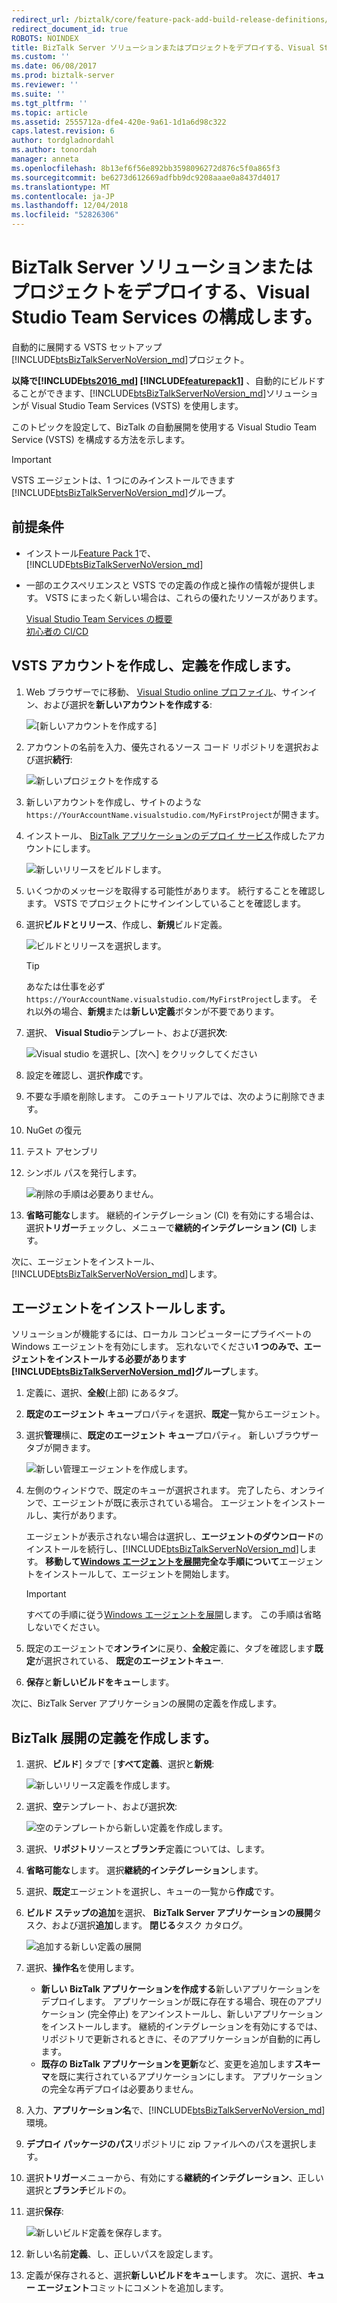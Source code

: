 ```yaml
---
redirect_url: /biztalk/core/feature-pack-add-build-release-definitions/
redirect_document_id: true
ROBOTS: NOINDEX
title: BizTalk Server ソリューションまたはプロジェクトをデプロイする、Visual Studio Team Services の構成 |Microsoft Docs
ms.custom: ''
ms.date: 06/08/2017
ms.prod: biztalk-server
ms.reviewer: ''
ms.suite: ''
ms.tgt_pltfrm: ''
ms.topic: article
ms.assetid: 2555712a-dfe4-420e-9a61-1d1a6d98c322
caps.latest.revision: 6
author: tordgladnordahl
ms.author: tonordah
manager: anneta
ms.openlocfilehash: 8b13ef6f56e892bb3598096272d876c5f0a865f3
ms.sourcegitcommit: be6273d612669adfbb9dc9208aaae0a8437d4017
ms.translationtype: MT
ms.contentlocale: ja-JP
ms.lasthandoff: 12/04/2018
ms.locfileid: "52826306"
---
```

# <a name="configure-visual-studio-team-services-to-deploy-biztalk-server-solutions-or-projects"></a>BizTalk Server ソリューションまたはプロジェクトをデプロイする、Visual Studio Team Services の構成します。
自動的に展開する VSTS セットアップ[!INCLUDE[btsBizTalkServerNoVersion_md](../includes/btsbiztalkservernoversion-md.md)]プロジェクト。 

**以降で[!INCLUDE[bts2016_md](../includes/bts2016-md.md)] [!INCLUDE[featurepack1](../includes/featurepack1.md)]** 、自動的にビルドすることができます、[!INCLUDE[btsBizTalkServerNoVersion_md](../includes/btsbiztalkservernoversion-md.md)]ソリューションが Visual Studio Team Services (VSTS) を使用します。 

このトピックを設定して、BizTalk の自動展開を使用する Visual Studio Team Service (VSTS) を構成する方法を示します。 

> [!IMPORTANT]
> VSTS エージェントは、1 つにのみインストールできます[!INCLUDE[btsBizTalkServerNoVersion_md](../includes/btsbiztalkservernoversion-md.md)]グループ。 

## <a name="prerequisites"></a>前提条件

* インストール[Feature Pack 1](https://www.microsoft.com/download/details.aspx?id=55100)で、 [!INCLUDE[btsBizTalkServerNoVersion_md](../includes/btsbiztalkservernoversion-md.md)]
* 一部のエクスペリエンスと VSTS での定義の作成と操作の情報が提供します。 VSTS にまったく新しい場合は、これらの優れたリソースがあります。 

  [Visual Studio Team Services の概要](https://www.visualstudio.com/docs/overview)  
  [初心者の CI/CD](https://www.visualstudio.com/docs/build/get-started/ci-cd-part-1)
  

## <a name="create-a-vsts-account-and-create-a-definition"></a>VSTS アカウントを作成し、定義を作成します。

1. Web ブラウザーでに移動、 [Visual Studio online プロファイル](https://app.vsaex.visualstudio.com/go/profile)、サインイン、および選択を**新しいアカウントを作成する**:

    ![[新しいアカウントを作成する]](../core/media/create-a-new-account.png)

2. アカウントの名前を入力、優先されるソース コード リポジトリを選択および選択**続行**:

    ![新しいプロジェクトを作成する](../core/media/create-a-new-project.png)

3. 新しいアカウントを作成し、サイトのような`https://YourAccountName.visualstudio.com/MyFirstProject`が開きます。
    
4. インストール、 [BizTalk アプリケーションのデプロイ サービス](https://marketplace.visualstudio.com/items?itemName=ms-biztalk.deploy-biztalk-application)作成したアカウントにします。

    ![新しいリリースをビルドします。](../core/media/build-new-release.png)

5. いくつかのメッセージを取得する可能性があります。 続行することを確認します。 VSTS でプロジェクトにサインインしていることを確認します。

6. 選択**ビルドとリリース**、作成し、**新規**ビルド定義。

    ![ビルドとリリースを選択します。](../core/media/select-build-and-release.png)

    > [!TIP]
    > あなたは仕事を必ず`https://YourAccountName.visualstudio.com/MyFirstProject`します。 それ以外の場合、**新規**または**新しい定義**ボタンが不要であります。 
    
7. 選択、 **Visual Studio**テンプレート、および選択**次**:

    ![Visual studio を選択し、[次へ] をクリックしてください](../core/media/select-visual-studio-and-click-next.png)

8. 設定を確認し、選択**作成**です。

9. 不要な手順を削除します。 このチュートリアルでは、次のように削除できます。 
10. NuGet の復元
11. テスト アセンブリ
12. シンボル パスを発行します。 

      ![削除の手順は必要ありません。](../core/media/delete-steps-not-needed.png)

13. **省略可能な**します。 継続的インテグレーション (CI) を有効にする場合は、選択**トリガー**チェックし、メニューで**継続的インテグレーション (CI)** します。

次に、エージェントをインストール、[!INCLUDE[btsBizTalkServerNoVersion_md](../includes/btsbiztalkservernoversion-md.md)]します。 

## <a name="install-the-agent"></a>エージェントをインストールします。

ソリューションが機能するには、ローカル コンピューターにプライベートの Windows エージェントを有効にします。 忘れないでください**1 つのみで、エージェントをインストールする必要があります[!INCLUDE[btsBizTalkServerNoVersion_md](../includes/btsbiztalkservernoversion-md.md)]グループ**します。 

1. 定義に、選択、**全般**(上部) にあるタブ。
2. **既定のエージェント キュー**プロパティを選択、**既定**一覧からエージェント。 
3. 選択**管理**横に、**既定のエージェント キュー**プロパティ。 新しいブラウザー タブが開きます。

    ![新しい管理エージェントを作成します。](../core/media/create-new-management-agent.png)

4. 左側のウィンドウで、既定のキューが選択されます。 完了したら、オンラインで、エージェントが既に表示されている場合。 エージェントをインストールし、実行があります。 

    エージェントが表示されない場合は選択し、**エージェントのダウンロード**のインストールを続行し、[!INCLUDE[btsBizTalkServerNoVersion_md](../includes/btsbiztalkservernoversion-md.md)]します。 **移動して[Windows エージェントを展開](https://www.visualstudio.com/docs/build/actions/agents/v2-windows)完全な手順について**エージェントをインストールして、エージェントを開始します。 

    > [!IMPORTANT]
    > すべての手順に従う[Windows エージェントを展開](https://www.visualstudio.com/docs/build/actions/agents/v2-windows)します。 この手順は省略しないでください。 

5. 既定のエージェントで**オンライン**に戻り、**全般**定義に、タブを確認します**既定**が選択されている、 **既定のエージェントキュー**.
6. **保存**と**新しいビルドをキュー**します。

次に、BizTalk Server アプリケーションの展開の定義を作成します。

## <a name="create-the-biztalk-deployment-definition"></a>BizTalk 展開の定義を作成します。

1. 選択、**ビルド**] タブで [**すべて定義**、選択と**新規**:

    ![新しいリリース定義を作成します。](../core/media/create-new-release-definition.png)

2. 選択、**空**テンプレート、および選択**次**:

    ![空のテンプレートから新しい定義を作成します。](../core/media/create-new-definition-from-an-empty-template.png)

3. 選択、**リポジトリ**ソースと**ブランチ**定義については、します。
4. **省略可能な**します。 選択**継続的インテグレーション**します。
5. 選択、**既定**エージェントを選択し、キューの一覧から**作成**です。
6. **ビルド ステップの追加**を選択、 **BizTalk Server アプリケーションの展開**タスク、および選択**追加**します。 **閉じる**タスク カタログ。

    ![追加する新しい定義の展開](../core/media/add-new-deploy-definition.png)

7. 選択、**操作名**を使用します。

    * **新しい BizTalk アプリケーションを作成する**新しいアプリケーションをデプロイします。 アプリケーションが既に存在する場合、現在のアプリケーション (完全停止) をアンインストールし、新しいアプリケーションをインストールします。 継続的インテグレーションを有効にするでは、リポジトリで更新されるときに、そのアプリケーションが自動的に再します。
    * **既存の BizTalk アプリケーションを更新**など、変更を追加します**スキーマ**を既に実行されているアプリケーションにします。 アプリケーションの完全な再デプロイは必要ありません。

8. 入力、**アプリケーション名**で、[!INCLUDE[btsBizTalkServerNoVersion_md](../includes/btsbiztalkservernoversion-md.md)]環境。
9. **デプロイ パッケージのパス**リポジトリに zip ファイルへのパスを選択します。
10. 選択**トリガー**メニューから、有効にする**継続的インテグレーション**、正しい選択と**ブランチ**ビルドの。
11. 選択**保存**:

    ![新しいビルド定義を保存します。](../core/media/save-the-new-build-definition.png)

12. 新しい名前**定義**、し、正しいパスを設定します。 
13. 定義が保存されると、選択**新しいビルドをキュー**します。 次に、選択、**キュー エージェント**コミットにコメントを追加します。
